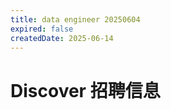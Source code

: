 ```yaml
---
title: data engineer 20250604
expired: false
createdDate: 2025-06-14
---
```


# Discover 招聘信息

<JobPostingTable job-posting-json-path="discover/data/data-engineer-20250604-2.json"/>
